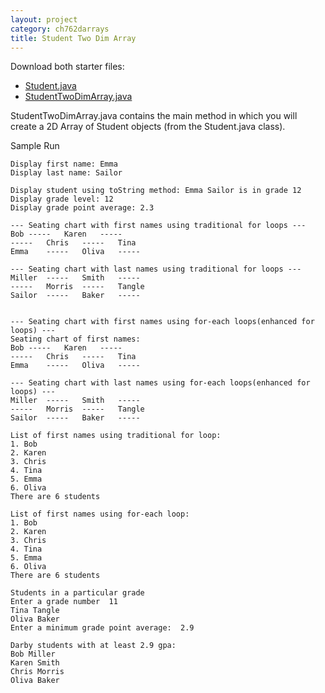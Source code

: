 ```yaml
---
layout: project
category: ch762darrays
title: Student Two Dim Array
---
```

Download both starter files:
  - [Student.java](/apcsa\ch762darrays\Student.java)
  - [StudentTwoDimArray.java](/apcsa\ch762darrays\StudentTwoDimArray.java)

StudentTwoDimArray.java contains the main method in which you will create a 2D Array of Student objects (from the Student.java class).

Sample Run
```
Display first name: Emma
Display last name: Sailor

Display student using toString method: Emma Sailor is in grade 12
Display grade level: 12
Display grade point average: 2.3

--- Seating chart with first names using traditional for loops ---
Bob	-----	Karen	-----
-----	Chris	-----	Tina
Emma	-----	Oliva	-----

--- Seating chart with last names using traditional for loops ---
Miller	-----	Smith	-----
-----	Morris	-----	Tangle
Sailor	-----	Baker	-----


--- Seating chart with first names using for-each loops(enhanced for loops) ---
Seating chart of first names:
Bob	-----	Karen	-----
-----	Chris	-----	Tina
Emma	-----	Oliva	-----

--- Seating chart with last names using for-each loops(enhanced for loops) ---
Miller	-----	Smith	-----
-----	Morris	-----	Tangle
Sailor	-----	Baker	-----

List of first names using traditional for loop:
1. Bob
2. Karen
3. Chris
4. Tina
5. Emma
6. Oliva
There are 6 students

List of first names using for-each loop:
1. Bob
2. Karen
3. Chris
4. Tina
5. Emma
6. Oliva
There are 6 students

Students in a particular grade
Enter a grade number  11
Tina Tangle
Oliva Baker
Enter a minimum grade point average:  2.9

Darby students with at least 2.9 gpa:
Bob Miller
Karen Smith
Chris Morris
Oliva Baker
```
